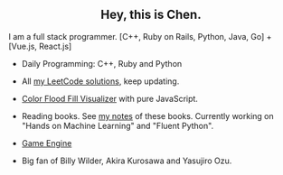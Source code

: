 <h2 align="center">Hey, this is Chen.</h2>

I am a full stack programmer. [C++, Ruby on Rails, Python, Java, Go] + [Vue.js, React.js]

- Daily Programming: C++, Ruby and Python

- All [my LeetCode solutions](https://github.com/alfmunny/leetcode), keep updating.

- [Color Flood Fill Visualizer](http://alfmunny.com/algorithm-challenges/color-fill/) with pure JavaScript.

- Reading books. See [my notes](https://github.com/alfmunny/book-notes) of these books. Currently working on "Hands on Machine Learning" and "Fluent Python".

- [Game Engine](https://github.com/alfmunny/GameEngineMac)

- Big fan of Billy Wilder, Akira Kurosawa and Yasujiro Ozu.
